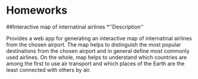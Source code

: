 # Homeworks
##Interactive map of internatinal airlines
*''Description''

Provides a web app for generating an interactive map of internatinal airlines
from the chosen airport. The map helps to distinguish the most popular destinations
from the chosen airport and in general define most commonly used airlines.
On the whole, map helps to understand which countries are among the first to use
air transport and which places of the Earth are the least connected with others by air.
